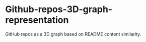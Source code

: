 # Github-repos-3D-graph-representation
GitHub repos as a 3D graph based on README content similarity.
